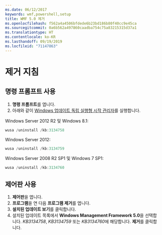 ```yaml
---
ms.date: 06/12/2017
keywords: wmf,powershell,setup
title: WMF 5.0 제거
ms.openlocfilehash: f562a4a4506bfdede6b23bd186b80f40cc9e45ca
ms.sourcegitcommit: 0a6b562a497860caadba754c75a83215315d37a1
ms.translationtype: HT
ms.contentlocale: ko-KR
ms.lasthandoff: 09/19/2019
ms.locfileid: "71147863"
---
```

# <a name="uninstallation-instructions"></a>제거 지침

## <a name="using-command-prompt"></a>명령 프롬프트 사용

1. **명령 프롬프트**를 엽니다.
2. 아래와 같이 [Windows 업데이트 독립 실행형 시작 관리자](https://support.microsoft.com/en-us/kb/934307)를 실행합니다.

Windows Server 2012 R2 및 Windows 8.1:

```powershell
wusa /uninstall /kb:3134758
```

Windows Server 2012:

```powershell
wusa /uninstall /kb:3134759
```

Windows Server 2008 R2 SP1 및 Windows 7 SP1:

```powershell
wusa /uninstall /kb:3134760
```

## <a name="using-control-panel"></a>제어판 사용

1. **제어판**을 엽니다.
2. **프로그램**을 연 다음 **프로그램 제거**를 엽니다.
3. **설치된 업데이트 보기**를 클릭합니다.
4. 설치된 업데이트 목록에서 **Windows Management Framework 5.0**을 선택합니다. *KB3134758*, *KB3134759* 또는 *KB3134760*에 해당합니다. **제거**를 클릭합니다.

